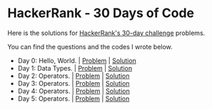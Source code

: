 # HackerRank - 30 Days of Code

Here is the solutions for [HackerRank's 30-day challenge](https://www.hackerrank.com/domains/tutorials/30-days-of-code) problems.

You can find the questions and the codes I wrote below.

* Day 0: Hello, World. | [Problem](https://www.hackerrank.com/challenges/30-hello-world/problem?isFullScreen=true) | [Solution](https://github.com/CheesyFrappe/30-days-of-code/blob/main/0%20-%20Hello%2C%20World/Solution.java)
* Day 1: Data Types. | [Problem](https://www.hackerrank.com/challenges/30-data-types/problem) | [Solution](https://github.com/CheesyFrappe/30-days-of-code/blob/main/1%20-%20Data%20Types/Solution.java)
* Day 2: Operators. | [Problem](https://www.hackerrank.com/challenges/30-operators/problem) | [Solution](https://github.com/CheesyFrappe/30-days-of-code/blob/main/2%20-%20Operators/Solution.java)
* Day 3: Operators. | [Problem](https://www.hackerrank.com/challenges/30-conditional-statements/problem?isFullScreen=true) | [Solution](https://github.com/CheesyFrappe/30-days-of-code/blob/main/3%20-%20Intro%20to%20Conditional%20Statements/Solution.java)
* Day 4: Operators. | [Problem](https://www.hackerrank.com/challenges/30-class-vs-instance/problem?isFullScreen=true) | [Solution](https://github.com/CheesyFrappe/30-days-of-code/blob/main/4%20-%20Class%20vs%20Instance/Person.java)
* Day 5: Operators. | [Problem](https://www.hackerrank.com/challenges/30-loops/problem?isFullScreen=true) | [Solution](https://github.com/CheesyFrappe/30-days-of-code/blob/main/5%20-%20Loops/Solution.java)


